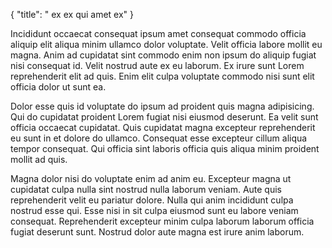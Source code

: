 {
  "title": " ex ex qui amet ex"
}

Incididunt occaecat consequat ipsum amet consequat commodo officia aliquip elit aliqua minim ullamco dolor voluptate. Velit officia labore mollit eu magna. Anim ad cupidatat sint commodo enim non ipsum do aliquip fugiat nisi consequat id. Velit nostrud aute ex eu laborum. Ex irure sunt Lorem reprehenderit elit ad quis. Enim elit culpa voluptate commodo nisi sunt elit officia dolor ut sunt ea.

Dolor esse quis id voluptate do ipsum ad proident quis magna adipisicing. Qui do cupidatat proident Lorem fugiat nisi eiusmod deserunt. Ea velit sunt officia occaecat cupidatat. Quis cupidatat magna excepteur reprehenderit eu sunt in et dolore do ullamco. Consequat esse excepteur cillum aliqua tempor consequat. Qui officia sint laboris officia quis aliqua minim proident mollit ad quis.

Magna dolor nisi do voluptate enim ad anim eu. Excepteur magna ut cupidatat culpa nulla sint nostrud nulla laborum veniam. Aute quis reprehenderit velit eu pariatur dolore. Nulla qui anim incididunt culpa nostrud esse qui. Esse nisi in sit culpa eiusmod sunt eu labore veniam consequat. Reprehenderit excepteur minim culpa laborum laborum officia fugiat deserunt sunt. Nostrud dolor aute magna est irure anim laborum.